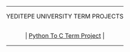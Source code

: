 <table width="100%" align="center">
<tr style="display:flex; justify-content:space-around; paddind:0;">
<td colspan="2" style="padding:0; margin:0; text-align:center;">
	<p align="center">YEDITEPE UNIVERSITY TERM PROJECTS</p>
</td></tr>

<tr style="display:flex; justify-content:space-around; paddind:0;">
<td style="padding:0; margin:0;">

<div align="center">

| [Python To C Term Project][python_to_c_tree] |

</div>

</td></tr>

[python_to_c_tree]: https://github.com/enes2424/Yeditepe-University-Term-Project/tree/PythonToCTermProject

</table>
